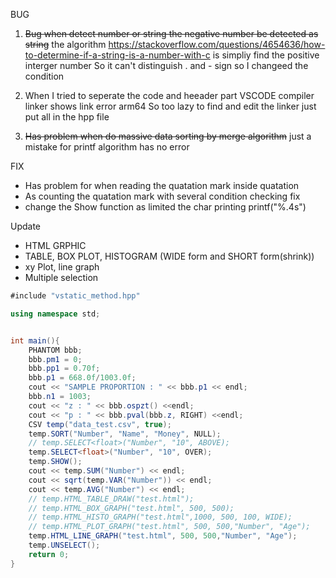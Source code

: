 BUG

1. ~~Bug when detect number or string the negative number be detected as string~~
the algorithm https://stackoverflow.com/questions/4654636/how-to-determine-if-a-string-is-a-number-with-c
is simpliy find the positive interger number
So it can't distinguish . and - sign
so I changeed the condition



2. When I tried to seperate the code and heeader part
    VSCODE compiler linker shows link error arm64 
So too lazy to find and edit the linker just put all in the hpp file

3. ~~Has problem when do massive data sorting by merge algorithm~~
just a mistake for printf 
algorithm has no error


FIX
- Has problem for when reading the quatation mark inside quatation
- As counting the quatation mark with several condition checking fix 
- change the Show function as limited the char printing printf("%.4s")

Update
- HTML GRPHIC 
- TABLE, BOX PLOT, HISTOGRAM (WIDE form and SHORT form(shrink))
- xy Plot, line graph
- Multiple selection 
```cs
#include "vstatic_method.hpp"

using namespace std;


int main(){
    PHANTOM bbb;
    bbb.pm1 = 0;
    bbb.pp1 = 0.70f;
    bbb.p1 = 668.0f/1003.0f;
    cout << "SAMPLE PROPORTION : " << bbb.p1 << endl;
    bbb.n1 = 1003;
    cout << "z : " << bbb.ospzt() <<endl;
    cout << "p : " << bbb.pval(bbb.z, RIGHT) <<endl;
    CSV temp("data_test.csv", true);
    temp.SORT("Number", "Name", "Money", NULL);
    // temp.SELECT<float>("Number", "10", ABOVE);
    temp.SELECT<float>("Number", "10", OVER);
    temp.SHOW();
    cout << temp.SUM("Number") << endl;
    cout << sqrt(temp.VAR("Number")) << endl;
    cout << temp.AVG("Number") << endl;
    // temp.HTML_TABLE_DRAW("test.html");
    // temp.HTML_BOX_GRAPH("test.html", 500, 500);
    // temp.HTML_HISTO_GRAPH("test.html",1000, 500, 100, WIDE);
    // temp.HTML_PLOT_GRAPH("test.html", 500, 500,"Number", "Age");
    temp.HTML_LINE_GRAPH("test.html", 500, 500,"Number", "Age");
    temp.UNSELECT();
    return 0;
}
```
